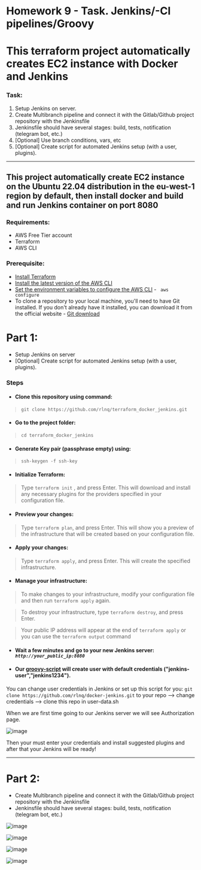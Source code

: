 # Homework 9 - Task. Jenkins/-CI pipelines/Groovy
# This terraform project automatically creates EC2 instance with Docker and Jenkins

### Task:
1. Setup Jenkins on server.
2. Create Multibranch pipeline and connect it with the Gitlab/Github project repository with the Jenkinsfile
3. Jenkinsfile should have several stages: build, tests, notification (telegram bot, etc.)
4. [Optional] Use branch conditions, vars, etc
5. [Optional] Create script for automated Jenkins setup (with a user, plugins).

--------------------------------------------------------

## This project automatically create EC2 instance on the Ubuntu 22.04 distribution in the eu-west-1 region by default, then install docker and build and run Jenkins container on port 8080 

### Requirements:
* AWS Free Tier account 
* Terraform
* AWS CLI

### Prerequisite:
* [Install Terraform](https://developer.hashicorp.com/terraform/downloads?product_intent=terraform)
* [Install the latest version of the AWS CLI](https://docs.aws.amazon.com/cli/latest/userguide/getting-started-install.html)
* [Set the environment variables to configure the AWS CLI](https://docs.aws.amazon.com/cli/latest/userguide/cli-configure-envvars.html) - <code> aws configure </code>
* To clone a repository to your local machine, you'll need to have Git installed. If you don't already have it installed, you can download it from the official website - [Git download](https://git-scm.com/downloads)

# Part 1: 
* Setup Jenkins on server
* [Optional] Create script for automated Jenkins setup (with a user, plugins).

### Steps

* #### Clone this repository using command:

> `git clone https://github.com/rlnq/terraform_docker_jenkins.git`

* #### Go to the project folder: 

> `cd terraform_docker_jenkins`

* #### Generate Key pair (passphrase empty) using: 

> `ssh-keygen -f ssh-key`


* #### Initialize Terraform:

 > Type `terraform init` , and press Enter. This will download and install any necessary plugins for the providers specified in your configuration file.
 
* #### Preview your changes:

> Type `terraform plan`, and press Enter. This will show you a preview of the infrastructure that will be created based on your configuration file.

* #### Apply your changes:

> Type `terraform apply`, and press Enter. This will create the specified infrastructure.

* #### Manage your infrastructure:

> To make changes to your infrastructure, modify your configuration file and then run `terraform apply` again.

> To destroy your infrastructure, type `terraform destroy`, and press Enter.

> Your public IP address will appear at the end of `terraform apply` or you can use the `terraform output` command

* #### Wait a few minutes and go to your new Jenkins server: *`http://your_public_ip:8080`*

* #### Our [groovy-script](https://github.com/rlnq/docker-jenkins/blob/main/jenkins-home/init.groovy.d/startup.groovy) will create user with default credentials ("jenkins-user","jenkins1234"). 

You can change user credentials in Jenkins or set up this script for you: `git clone https://github.com/rlnq/docker-jenkins.git` to your repo --> change credentials --> clone  this repo in user-data.sh 

When we are first time going to our Jenkins server we will see Authorization page.

![image](https://user-images.githubusercontent.com/117667360/213868683-1a5f4fc3-9a99-49eb-af33-404be77cd657.png)

Then your must enter your credentials and install suggested plugins and after that your Jenkins will be ready!

-----------------------------------------------------------------------------

# Part 2:
* Create Multibranch pipeline and connect it with the Gitlab/Github project repository with the Jenkinsfile
* Jenkinsfile should have several stages: build, tests, notification (telegram bot, etc.)

![image](https://user-images.githubusercontent.com/117667360/213890494-4f3ae25b-3a9b-444b-8146-24c812e5fed3.png)

![image](https://user-images.githubusercontent.com/117667360/213890566-d21987fd-2901-4b14-9cd5-d6146fccd2a0.png)

![image](https://user-images.githubusercontent.com/117667360/213890626-945a5323-8999-4e47-826d-bdc9f2dc1643.png)

![image](https://user-images.githubusercontent.com/117667360/213890694-c44ef58f-6177-4132-880c-2c0504273c7c.png)





